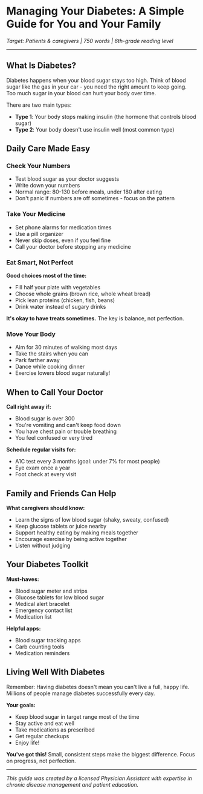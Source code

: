 
# Managing Your Diabetes: A Simple Guide for You and Your Family

*Target: Patients & caregivers | 750 words | 6th-grade reading level*

---

## What Is Diabetes?

Diabetes happens when your blood sugar stays too high. Think of blood sugar like the gas in your car - you need the right amount to keep going. Too much sugar in your blood can hurt your body over time.

There are two main types:
- **Type 1**: Your body stops making insulin (the hormone that controls blood sugar)
- **Type 2**: Your body doesn't use insulin well (most common type)

## Daily Care Made Easy

### Check Your Numbers
- Test blood sugar as your doctor suggests
- Write down your numbers
- Normal range: 80-130 before meals, under 180 after eating
- Don't panic if numbers are off sometimes - focus on the pattern

### Take Your Medicine
- Set phone alarms for medication times
- Use a pill organizer
- Never skip doses, even if you feel fine
- Call your doctor before stopping any medicine

### Eat Smart, Not Perfect
**Good choices most of the time:**
- Fill half your plate with vegetables
- Choose whole grains (brown rice, whole wheat bread)
- Pick lean proteins (chicken, fish, beans)
- Drink water instead of sugary drinks

**It's okay to have treats sometimes.** The key is balance, not perfection.

### Move Your Body
- Aim for 30 minutes of walking most days
- Take the stairs when you can
- Park farther away
- Dance while cooking dinner
- Exercise lowers blood sugar naturally!

## When to Call Your Doctor

**Call right away if:**
- Blood sugar is over 300
- You're vomiting and can't keep food down
- You have chest pain or trouble breathing
- You feel confused or very tired

**Schedule regular visits for:**
- A1C test every 3 months (goal: under 7% for most people)
- Eye exam once a year
- Foot check at every visit

## Family and Friends Can Help

**What caregivers should know:**
- Learn the signs of low blood sugar (shaky, sweaty, confused)
- Keep glucose tablets or juice nearby
- Support healthy eating by making meals together
- Encourage exercise by being active together
- Listen without judging

## Your Diabetes Toolkit

**Must-haves:**
- Blood sugar meter and strips
- Glucose tablets for low blood sugar
- Medical alert bracelet
- Emergency contact list
- Medication list

**Helpful apps:**
- Blood sugar tracking apps
- Carb counting tools
- Medication reminders

## Living Well With Diabetes

Remember: Having diabetes doesn't mean you can't live a full, happy life. Millions of people manage diabetes successfully every day.

**Your goals:**
- Keep blood sugar in target range most of the time
- Stay active and eat well
- Take medications as prescribed
- Get regular checkups
- Enjoy life!

**You've got this!** Small, consistent steps make the biggest difference. Focus on progress, not perfection.

---

*This guide was created by a licensed Physician Assistant with expertise in chronic disease management and patient education.*
